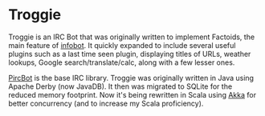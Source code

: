 Troggie
=======

Troggie is an IRC Bot that was originally written to implement Factoids, the main feature of [infobot](http://infobot.org/). It quickly expanded to include several useful plugins such as a last time seen plugin, displaying titles of URLs, weather lookups, Google search/translate/calc, along with a few lesser ones.

[PircBot](http://www.jibble.org/pircbot.php) is the base IRC library. Troggie was originally written in Java using Apache Derby (now JavaDB). It then was migrated to SQLite for the reduced memory footprint. Now it's being rewritten in Scala using [Akka](http://akka.io/) for better concurrency (and to increase my Scala proficiency).